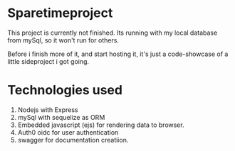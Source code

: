 # Sparetimeproject

This project is currently not finished. 
Its running with my local database from mySql, so it won't run for others.

Before i finish more of it, and start hosting it, it's just a code-showcase of a little sideproject i got going.

# Technologies used
1. Nodejs with Express
2. mySql with sequelize as ORM
3. Embedded javascript (ejs) for rendering data to browser.
4. Auth0 oidc for user authentication
5. swagger for documentation creatiion.